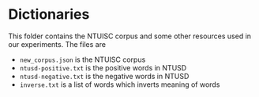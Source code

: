 # Dictionaries

This folder contains the NTUISC corpus and some other resources used in our experiments.
The files are

- `new_corpus.json` is the NTUISC corpus
- `ntusd-positive.txt` is the positive words in NTUSD
- `ntusd-negative.txt` is the negative words in NTUSD
- `inverse.txt` is a list of words which inverts meaning of words
